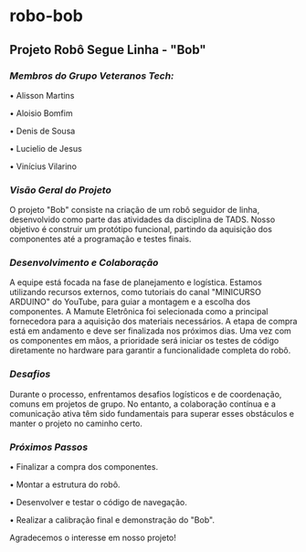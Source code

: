# robo-bob

## Projeto Robô Segue Linha - "Bob"

### *Membros do Grupo Veteranos Tech:*

•	Alisson Martins

•	Aloisio Bomfim

•	Denis de Sousa

•	Lucielio de Jesus

•	Vinícius Vilarino

### *Visão Geral do Projeto*  

O projeto "Bob" consiste na criação de um robô seguidor de linha, desenvolvido como parte das atividades da disciplina de TADS. Nosso objetivo é construir um protótipo funcional, partindo da aquisição dos componentes até a programação e testes finais.

### *Desenvolvimento e Colaboração*  

A equipe está focada na fase de planejamento e logística. Estamos utilizando recursos externos, como tutoriais do canal "MINICURSO ARDUINO" do YouTube, para guiar a montagem e a escolha dos componentes. A Mamute Eletrônica foi selecionada como a principal fornecedora para a aquisição dos materiais necessários.
A etapa de compra está em andamento e deve ser finalizada nos próximos dias. Uma vez com os componentes em mãos, a prioridade será iniciar os testes de código diretamente no hardware para garantir a funcionalidade completa do robô.

### *Desafios*  

Durante o processo, enfrentamos desafios logísticos e de coordenação, comuns em projetos de grupo. No entanto, a colaboração contínua e a comunicação ativa têm sido fundamentais para superar esses obstáculos e manter o projeto no caminho certo.

### *Próximos Passos*  

•	Finalizar a compra dos componentes.

•	Montar a estrutura do robô.

•	Desenvolver e testar o código de navegação.

•	Realizar a calibração final e demonstração do "Bob".



Agradecemos o interesse em nosso projeto!
